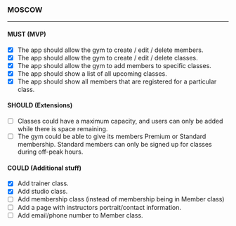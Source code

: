 ### MOSCOW
***

#### MUST (MVP)

* [x] The app should allow the gym to create / edit / delete members.
* [x] The app should allow the gym to create / edit / delete classes.
* [x] The app should allow the gym to add members to specific classes.
* [x] The app should show a list of all upcoming classes.
* [x] The app should show all members that are registered for a particular class.

#### SHOULD (Extensions)

* [ ] Classes could have a maximum capacity, and users can only be added while there is space remaining.
* [ ] The gym could be able to give its members Premium or Standard membership. Standard members can only be signed up for classes during off-peak hours.

#### COULD (Additional stuff)

* [x] Add trainer class.
* [x] Add studio class.
* [ ] Add membership class (instead of membership being in Member class)
* [ ] Add a page with instructors portrait/contact information.
* [ ] Add email/phone number to Member class.
